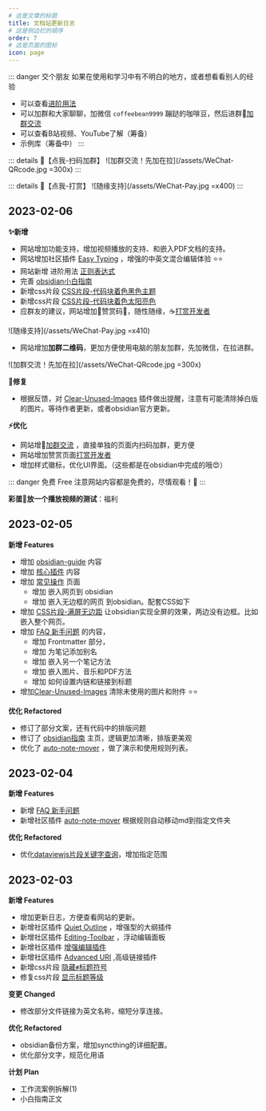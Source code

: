 ```yaml
---
# 这是文章的标题
title: 文档站更新日志
# 这是侧边栏的顺序
order: 7
# 这是页面的图标
icon: page
---
```

::: danger 交个朋友
如果在使用和学习中有不明白的地方，或者想看看别人的经验
- 可以查看[进阶用法](/zh/advanced)
- 可以加群和大家聊聊，加微信 `coffeebean9999` 蹦跶的咖啡豆，然后进群📢[加群交流](/zh/documentation/community.md) 
- 可以查看B站视频、YouTube了解（筹备）
- 示例库（筹备中）
:::

::: details 🌱【点我-扫码加群】
![加群交流！先加在拉](/assets/WeChat-QRcode.jpg =300x) 
::: 

::: details 🍻【点我-打赏】
![随缘支持](/assets/WeChat-Pay.jpg =x400)
::: 

## 2023-02-06
**✨新增** <Badge text="Features" type="tip" />
- 网站增加功能支持，增加视频播放的支持、和嵌入PDF文档的支持。
- 网站增加社区插件  [Easy Typing](/zh/community-plugins/Easy-Typing.md) ，增强的中英文混合编辑体验 ⭐️⭐️
- 网站新增 进阶用法 [正则表达式](/zh/advanced/regular-expression.md)
- 完善 [obsidian小白指南](/zh/documentation/obsidian-guide.md)
- 新增css片段 [CSS片段-代码块着色黑色主题](/zh/css-snippets/code-rendering-okaidia.md)
- 新增css片段 [CSS片段-代码块着色太阳亮色](/zh/css-snippets/code-rendering-solarized-light.md)
- 应群友的建议，网站增加🥕赞赏码🥕，随性随缘，☕[打赏开发者](/zh/documentation/buycoffee.md)  

![随缘支持](/assets/WeChat-Pay.jpg =x410)

- 网站增加**加群二维码**，更加方便使用电脑的朋友加群，先加微信，在拉进群。

![加群交流！先加在拉](/assets/WeChat-QRcode.jpg =300x) 


**🐛修复** <Badge text="Fixed" type="info" />
- 根据反馈，对 [Clear-Unused-lmages](/zh/community-plugins/Clear-Unused-lmages.md) 插件做出提醒，注意有可能清除掉白版的图片。等待作者更新，或者obsidian官方更新。

**⚡️优化** <Badge text="Refactored" type="info" /> 
- 网站增📢[加群交流](/zh/documentation/community.md) ，直接单独的页面内扫码加群，更方便
- 网站增加赞赏页面[打赏开发者](/zh/documentation/buycoffee.md)
- 增加样式徽标，优化UI界面。（这些都是在obsidian中完成的哦😍）

::: danger 免费 Free
注意网站内容都是免费的，尽情观看！🎉
:::

**彩蛋🎁放一个播放视频的测试**：福利
<BiliBili bvid="BV1UM4y197RT" />

## 2023-02-05
**新增 Features**  
- 增加 [obsidian-guide](obsidian-guide.md) 内容
- 增加 [核心插件](/zh/core-plugins/核心插件.md) 内容
- 增加 [常见操作](Frequently-operations.md) 页面
	- 增加 嵌入网页到 obsidian
	- 增加 嵌入无边框的网页 到obsidian。配套CSS如下
- 增加 [CSS片段-满屏无边距](zh/css-snippets/css-full-screen.md) 让obsidian实现全屏的效果，两边没有边框。比如嵌入整个网页。
- 增加 [FAQ 新手问题](/zh/documentation/FAQ.md) 的内容，
	- 增加 Frontmatter 部分，
	- 增加 为笔记添加别名
	- 增加 嵌入另一个笔记方法
	- 增加 嵌入图片、音乐和PDF方法
	- 增加 如何设置内链和链接到标题
- 增加[Clear-Unused-lmages](/zh/community-plugins/Clear-Unused-lmages.md) 清除未使用的图片和附件 ⭐️⭐️

**优化 Refactored**  
- 修订了部分文案，还有代码中的排版问题
- 修订了 [obsidian指南](/zh/documentation/) 主页，逻辑更加清晰，排版更美观
- 优化了  [auto-note-mover](/zh/community-plugins/auto-note-mover.md) ，做了演示和使用规则列表。

## 2023-02-04
**新增 Features**  
- 新增 [FAQ 新手问题](/zh/documentation/FAQ.md)
- 新增社区插件 [auto-note-mover](/zh/community-plugins/auto-note-mover.md) 根据规则自动移动md到指定文件夹

**优化 Refactored**  
- 优化[dataviewjs片段关键字查询](/zh/dataview-snippets/dataviewjs-查关键字所在行的内容.md)，增加指定范围

## 2023-02-03
**新增 Features**  
- 增加更新日志，方便查看网站的更新。
- 新增社区插件 [Quiet Outline](/zh/community-plugins/quiet-outline.md) ，增强型的大纲插件
- 新增社区插件 [Editing-Toolbar](/zh/community-plugins/Editing-Toolbar.md)  ，浮动编辑面板
- 新增社区插件 [增强编辑插件](/zh/community-plugins/Enhanced-editing.md)
- 新增社区插件 [Advanced URI](/zh/community-plugins/Advanced-URI.md) ,高级链接插件
- 新增css片段 [隐藏`#`标题符号](/zh/css-snippets/css-hide-md-headline.md)
- 修复css片段 [显示标题等级](/zh/css-snippets/css-show-mdheadline-front.md)

**变更 Changed**  
- 修改部分文件链接为英文名称，缩短分享连接。

**优化 Refactored**  
- obsidian备份方案，增加syncthing的详细配置。
- 优化部分文字，规范化用语

**计划 Plan**  
- 工作流案例拆解(1)
- 小白指南正文

